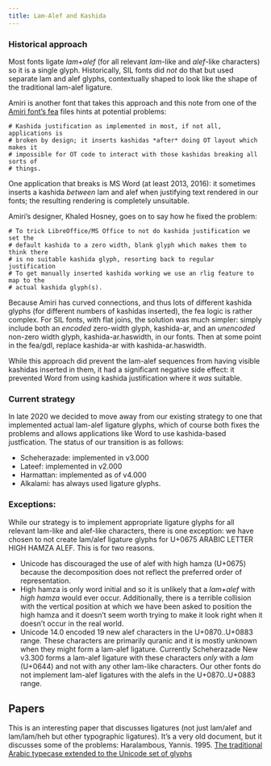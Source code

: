 ```yaml
---
title: Lam-Alef and Kashida
---
```


### Historical approach

Most fonts ligate _lam+alef_ (for all relevant *lam*-like and *alef*-like characters) so it is a single glyph. Historically, SIL fonts did _not_ do that but used separate lam and alef glyphs, contextually shaped to look like the shape of the traditional lam-alef ligature.

Amiri is another font that takes this approach and this note from one of the [Amiri font’s fea](https://github.com/aliftype/amiri/blob/main/sources/kashida.fea) files hints at potential problems:

```
# Kashida justification as implemented in most, if not all, applications is
# broken by design; it inserts kashidas *after* doing OT layout which makes it
# impossible for OT code to interact with those kashidas breaking all sorts of
# things.
```

One application that breaks is MS Word (at least 2013, 2016): it sometimes inserts a kashida _between_ lam and alef when justifying text rendered in our fonts; the resulting rendering is completely unsuitable.

Amiri’s designer, Khaled Hosney, goes on to say how he fixed the problem:

```
# To trick LibreOffice/MS Office to not do kashida justification we set the
# default kashida to a zero width, blank glyph which makes them to think there
# is no suitable kashida glyph, resorting back to regular justification
# To get manually inserted kashida working we use an rlig feature to map to the
# actual kashida glyph(s).
```

Because Amiri has curved connections, and thus lots of different kashida glyphs (for different numbers of kashidas inserted), the fea logic is rather complex. For SIL fonts, with flat joins, the solution was much simpler: simply include both an _encoded_ zero-width glyph, kashida-ar, and an _unencoded_ non-zero width glyph, kashida-ar.haswidth, in our fonts. Then at some point in the fea/gdl, replace kashida-ar with kashida-ar.haswidth.

While this approach did prevent the lam-alef sequences from having visible kashidas inserted in them, it had a significant negative side effect: it prevented Word from using kashida justification where it _was_ suitable.

### Current strategy
In late 2020 we decided to move away from our existing strategy to one that implemented actual lam-alef ligature glyphs, which of course both fixes the problems and allows applications like Word to use kashida-based justfication. The status of our transition is as follows:

* Scheherazade: implemented in v3.000
* Lateef: implemented in v2.000
* Harmattan: implemented as of v4.000
* Alkalami: has always used ligature glyphs.

### Exceptions:

While our strategy is to implement appropriate ligature glyphs for all relevant lam-like and alef-like characters, there is one exception: we have chosen to not create lam/alef ligature glyphs for U+0675 ARABIC LETTER HIGH HAMZA ALEF. This is for two reasons. 

* Unicode has discouraged the use of alef with high hamza (U+0675) because the decomposition does not reflect the preferred order of representation. 
* High hamza is only word initial and so it is unlikely that a _lam+alef_ with _high hamza_ would ever occur. Additionally, there is a terrible collision with the vertical position at which we have been asked to position the high hamza and it doesn’t seem worth trying to make it look right when it doesn’t occur in the real world. 
* Unicode 14.0 encoded 19 new alef characters in the U+0870..U+0883 range. These characters are primarily quranic and it is mostly unknown when they might form a lam-alef ligature. Currently Scheherazade New v3.300 forms a lam-alef ligature with these characters *only* with a *lam* (U+0644) and not with any other lam-like characters. Our other fonts do not implement lam-alef ligatures with the alefs in the U+0870..U+0883 range.

## Papers

This is an interesting paper that discusses ligatures (not just lam/alef and lam/lam/heh but other typographic ligatures). It’s a very old document, but it discusses some of the problems: Haralambous, Yannis. 1995. [The traditional Arabic typecase extended to the Unicode set of glyphs](https://www.academia.edu/733363/The_traditional_Arabic_typecase_extended_to_the_Unicode_set_of_glyphs?email_work_card=title)
